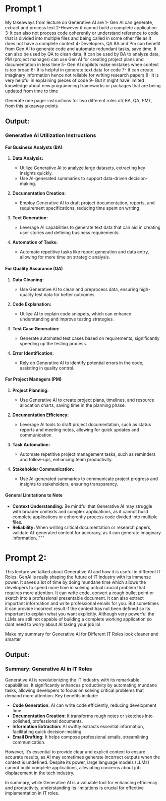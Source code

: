 # Prompt 1
My takeaways from lecture on Generative AI are
1- Gen AI can generate, extract and process text
2-However it cannot build a complete application
3-It can also not process code coherently or understand reference to code that is divided into multiple files and being called in some other file as it does not have a complete context
4-Developers, QA BA and Pm can benefit from Gen AI to generate code and automate redundant tasks, save time. It can also be used by QA to clean data, It can be used by BA to analyze data, PM (project manager) can use Gen AI for creating project plans and documentation in less time
5- Gen AI copilots make mistakes when context is too broad
6- It is helpful in generate text data for code
7- It can create imaginary information hence not reliable for writing research papers
8- It is very helpful in explaining pieces of code
9- But it might have limited knowledge about new programming frameworks or packages that are being updated from time to time

Generate one pager instructions for two different roles 
of(  BA, QA, PM) , from this takeaway points
## Output:
### Generative AI Utilization Instructions

#### For Business Analysts (BA)

1. **Data Analysis:**
   - Utilize Generative AI to analyze large datasets, extracting key insights quickly.
   - Use AI-generated summaries to support data-driven decision-making.

2. **Documentation Creation:**
   - Employ Generative AI to draft project documentation, reports, and requirement specifications, reducing time spent on writing.

3. **Text Generation:**
   - Leverage AI capabilities to generate text data that can aid in creating user stories and defining business requirements.

4. **Automation of Tasks:**
   - Automate repetitive tasks like report generation and data entry, allowing for more time on strategic analysis.

#### For Quality Assurance (QA)

1. **Data Cleaning:**
   - Use Generative AI to clean and preprocess data, ensuring high-quality test data for better outcomes.

2. **Code Explanation:**
   - Utilize AI to explain code snippets, which can enhance understanding and improve testing strategies.

3. **Test Case Generation:**
   - Generate automated test cases based on requirements, significantly speeding up the testing process.

4. **Error Identification:**
   - Rely on Generative AI to identify potential errors in the code, assisting in quality control.

#### For Project Managers (PM)

1. **Project Planning:**
   - Use Generative AI to create project plans, timelines, and resource allocation charts, saving time in the planning phase.

2. **Documentation Efficiency:**
   - Leverage AI tools to draft project documentation, such as status reports and meeting notes, allowing for quick updates and communication.

3. **Task Automation:**
   - Automate repetitive project management tasks, such as reminders and follow-ups, enhancing team productivity.

4. **Stakeholder Communication:**
   - Use AI-generated summaries to communicate project progress and insights to stakeholders, ensuring transparency.

#### General Limitations to Note

- **Context Understanding:** Be mindful that Generative AI may struggle with broader contexts and complex applications, as it cannot build complete applications or coherently process code divided into multiple files.
- **Reliability:** When writing critical documentation or research papers, validate AI-generated content for accuracy, as it can generate imaginary information.
"""

# Prompt 2:
This lecture we talked about Generative AI and how it is useful in different IT Roles. GenAI is really shaping the future of IT industry with its immense power. It saves a lot of time by doing mundane time which allows the developers to spend more time in solving actual crucial problem that requires more attention. It can write code, convert a rough bullet point or sketch into a professional presentable document. It can also extract important information and write professional emails for you. But sometimes it can provide incorrect result if the context has not been defined so its important to explain what you want explicitly. Although very powerful the LLMs are still not capable of building a complete working application so dont need to worry about AI taking your job lol

Make my summary for Generative AI for Different IT Roles  look cleaner and smarter

## Output:
### Summary: Generative AI in IT Roles

Generative AI is revolutionizing the IT industry with its remarkable capabilities. It significantly enhances productivity by automating mundane tasks, allowing developers to focus on solving critical problems that demand more attention. Key benefits include:

- **Code Generation:** AI can write code efficiently, reducing development time.
- **Documentation Creation:** It transforms rough notes or sketches into polished, professional documents.
- **Information Extraction:** AI swiftly extracts essential information, facilitating quick decision-making.
- **Email Drafting:** It helps compose professional emails, streamlining communication.

However, it’s essential to provide clear and explicit context to ensure accurate results, as AI may sometimes generate incorrect outputs when the context is undefined. Despite its power, large language models (LLMs) cannot build complete applications, alleviating concerns about job displacement in the tech industry.

In summary, while Generative AI is a valuable tool for enhancing efficiency and productivity, understanding its limitations is crucial for effective implementation in IT roles.